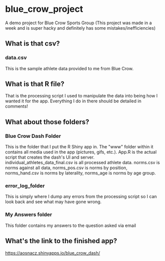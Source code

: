# blue_crow_project
A demo project for Blue Crow Sports Group (This project was made in a week and is super hacky and definitely has some mistakes/inefficiencies)

## What is that csv? 
### data.csv 
This is the sample athlete data provided to me from Blue Crow.

## What is that R file?
That is the processing script I used to manipulate the data into being how I wanted it for the app. Everything I do in there should be detailed in comments!

## What about those folders?

### Blue Crow Dash Folder
This is the folder that I put the R Shiny app in. The "www" folder within it contains all media used in the app (pictures, gifs, etc.).
App.R is the actual script that creates the dash's UI and server. 
individual_athletes_data_final.csv is all processed athlete data.
norms.csv is norms against all data, norms_pos.csv is norms by position, norms_hand.csv is norms by laterality, norms_age is norms by age group.

### error_log_folder
This is simply where I dump any errors from the processing script so I can look back and see what may have gone wrong.

### My Answers folder
This folder contains my answers to the question asked via email

## What's the link to the finished app?
https://aosnacz.shinyapps.io/blue_crow_dash/

